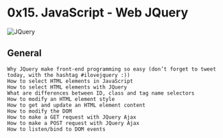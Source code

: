 # 0x15. JavaScript - Web JQuery

![JQuery](https://s3.amazonaws.com/intranet-projects-files/holbertonschool-higher-level_programming+/305/4724718.jpg)

## General

    Why JQuery make front-end programming so easy (don’t forget to tweet today, with the hashtag #ilovejquery :))
    How to select HTML elements in JavaScript
    How to select HTML elements with JQuery
    What are differences between ID, class and tag name selectors
    How to modify an HTML element style
    How to get and update an HTML element content
    How to modify the DOM
    How to make a GET request with JQuery Ajax
    How to make a POST request with JQuery Ajax
    How to listen/bind to DOM events

